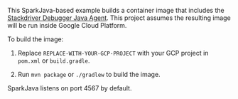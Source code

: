 This SparkJava-based example builds a container image that includes the [Stackdriver Debugger Java Agent](https://cloud.google.com/debugger/docs/).
This project assumes the resulting image will be run inside Google Cloud Platform.

To build the image:

1. Replace `REPLACE-WITH-YOUR-GCP-PROJECT` with your GCP project in `pom.xml` or `build.gradle`.

1. Run `mvn package` or `./gradlew` to build the image.

SparkJava listens on port 4567 by default.
